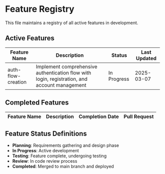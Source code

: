 # Feature Registry

This file maintains a registry of all active features in development.

## Active Features

| Feature Name | Description | Status | Last Updated |
|--------------|-------------|--------|-------------|
| auth-flow-creation | Implement comprehensive authentication flow with login, registration, and account management | In Progress | 2025-03-07 |
<!-- Add new features above this line -->

## Completed Features

| Feature Name | Description | Completion Date | Pull Request |
|--------------|-------------|----------------|-------------|
<!-- Add completed features above this line -->

## Feature Status Definitions

- **Planning**: Requirements gathering and design phase
- **In Progress**: Active development
- **Testing**: Feature complete, undergoing testing
- **Review**: In code review process
- **Completed**: Merged to main branch and deployed